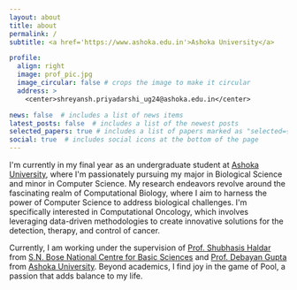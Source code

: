 ```yaml
---
layout: about
title: about
permalink: /
subtitle: <a href='https://www.ashoka.edu.in'>Ashoka University</a>

profile:
  align: right
  image: prof_pic.jpg
  image_circular: false # crops the image to make it circular
  address: >
    <center>shreyansh.priyadarshi_ug24@ashoka.edu.in</center>

news: false  # includes a list of news items
latest_posts: false  # includes a list of the newest posts
selected_papers: true # includes a list of papers marked as "selected={true}"
social: true  # includes social icons at the bottom of the page
---
```


I'm currently in my final year as an undergraduate student at [Ashoka University](https://www.ashoka.edu.in), where I'm passionately pursuing my major in Biological Science and minor in Computer Science. My research endeavors revolve around the fascinating realm of Computational Biology, where I aim to harness the power of Computer Science to address biological challenges. I'm specifically interested in Computational Oncology, which involves leveraging data-driven methodologies to create innovative solutions for the detection, therapy, and control of cancer.

Currently, I am working under the supervision of [Prof. Shubhasis Haldar](https://www.shubhasis-haldar-cmt.com/) from [S.N. Bose National Centre for Basic Sciences](https://www.bose.res.in/) and [Prof. Debayan Gupta](https://debayangupta.com/) from [Ashoka University](https://www.ashoka.edu.in). Beyond academics, I find joy in the game of Pool, a passion that adds balance to my life.